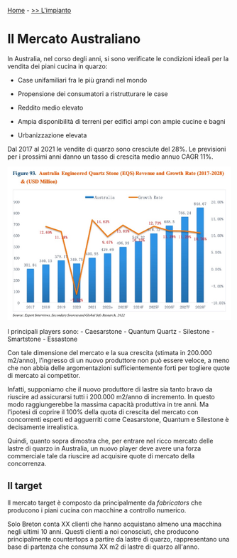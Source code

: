 [Home](README.md) - [>> L'impianto](Impianto.md) 



# Il Mercato Australiano

In Australia, nel corso degli anni, si sono verificate le condizioni ideali per
la vendita dei piani cucina in quarzo: 

- Case unifamiliari fra le più grandi
nel mondo 

- Propensione dei consumatori a ristrutturare le case 
- Reddito medio elevato 

- Ampia disponibilità di terreni per edifici ampi con ampie cucine e
bagni 

- Urbanizzazione elevata

Dal 2017 al 2021 le vendite di quarzo sono cresciute del 28%. Le previsioni per
i prossimi anni danno un tasso di crescita medio annuo CAGR 11%.



![Grafico Freedonia](img/Australia-GIR2022.jpg)



I principali players sono: - Caesarstone - Quantum Quartz - Silestone -
Smartstone - Essastone

Con tale dimensione del mercato e la sua crescita (stimata in 200.000 m2/anno),
l’ingresso di un nuovo  produttore non può essere veloce, a meno che non abbia
delle argomentazioni sufficientemente forti per  togliere quote di mercato ai
competitor.

Infatti, supponiamo che il nuovo produttore di lastre sia tanto bravo da
riuscire ad assicurarsi tutti  i 200.000 m2/anno di incremento. In questo modo
raggiungerebbe la massima capacità produttiva in tre anni. Ma l'ipotesi di
coprire il 100% della quota di crescita del mercato con concorrenti esperti ed
agguerriti come Ceasarstone, Quantum e Silestone è decisamente irrealistica.

Quindi, quanto sopra dimostra che, per entrare nel ricco mercato delle lastre 
di quarzo in Australia, un nuovo player deve avere una forza commerciale tale 
da riuscire ad acquisire quote di mercato della concorrenza.

## Il target

Il mercato target è composto da principalmente da *fabricators* che producono
i piani cucina con macchine a controllo numerico.

Solo Breton conta XX clienti che hanno acquistano almeno una macchina negli
ultimi 10 anni. Questi clienti a noi conosciuti, che producono principalmente countertops a 
partire da lastre di quarzo, rappresentano una base di partenza che consuma
XX m2 di lastre di quarzo all'anno.


